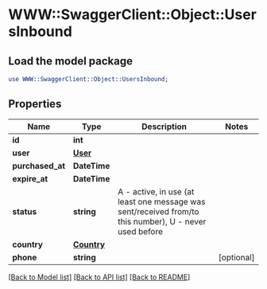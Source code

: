 # WWW::SwaggerClient::Object::UsersInbound

## Load the model package
```perl
use WWW::SwaggerClient::Object::UsersInbound;
```

## Properties
Name | Type | Description | Notes
------------ | ------------- | ------------- | -------------
**id** | **int** |  | 
**user** | [**User**](User.md) |  | 
**purchased_at** | **DateTime** |  | 
**expire_at** | **DateTime** |  | 
**status** | **string** | A - active, in use (at least one message was sent/received from/to this number), U - never used before | 
**country** | [**Country**](Country.md) |  | 
**phone** | **string** |  | [optional] 

[[Back to Model list]](../README.md#documentation-for-models) [[Back to API list]](../README.md#documentation-for-api-endpoints) [[Back to README]](../README.md)


